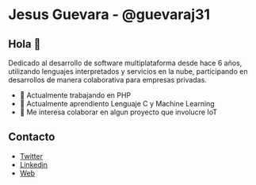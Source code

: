 # Jesus Guevara - @guevaraj31

## Hola 👋

Dedicado al desarrollo de software multiplataforma desde hace 6 años, utilizando lenguajes interpretados y servicios en la nube, participando en desarrollos de manera colaborativa para empresas privadas.

- 🔭 Actualmente trabajando en PHP
- 🌱 Actualmente aprendiento Lenguaje C y Machine Learning
- 👯 Me interesa colaborar en algun proyecto que involucre IoT

## Contacto

- [Twitter](https://twitter.com/JesusA231)
- [Linkedin](https://www.linkedin.com/in/jesus-guevara-7617aa90/)
- [Web](https://guevaraj31.github.io/)